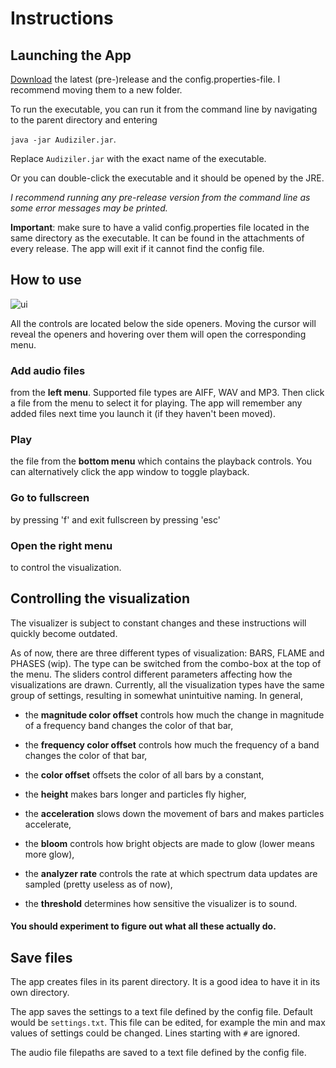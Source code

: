 # Instructions

## Launching the App

[Download](https://github.com/Veikkosuhonen/ot-harjoitustyo/releases/tag/v0.1-alpha) the latest (pre-)release and the config.properties-file. I recommend moving them to a new folder.

To run the executable, you can run it from the command line by navigating to the parent directory and entering

`java -jar Audiziler.jar`. 

Replace `Audiziler.jar` with the exact name of the executable.

Or you can double-click the executable and it should be opened by the JRE. 

_I recommend running any pre-release version from the command line as some error messages may be printed._

**Important**: make sure to have a valid config.properties file located in the same directory as the executable. 
It can be found in the attachments of every release. The app will exit if it cannot find the config file.

## How to use

![ui](https://github.com/Veikkosuhonen/ot-harjoitustyo/blob/master/dokumentaatio/kuvat/Audiziler_UI.png)

All the controls are located below the side openers. 
Moving the cursor will reveal the openers and hovering over them will open the corresponding menu.

### Add audio files
from the **left menu**. Supported file types are AIFF, WAV and MP3. Then click a file from the menu to select it for playing.
The app will remember any added files next time you launch it (if they haven't been moved).

### Play
the file from the **bottom menu** which contains the playback controls. You can alternatively click the app window to toggle playback.

### Go to fullscreen 
by pressing 'f' and exit fullscreen by pressing 'esc'

### Open the **right menu**
to control the visualization.

## Controlling the visualization

The visualizer is subject to constant changes and these instructions will quickly become outdated.

As of now, there are three different types of visualization: BARS, FLAME and PHASES (wip). 
The type can be switched from the combo-box at the top of the menu. 
The sliders control different parameters affecting how the visualizations are drawn. 
Currently, all the visualization types have the same group of settings, resulting in somewhat unintuitive naming.
In general,

- the **magnitude color offset** controls how much the change in magnitude of a frequency band changes the color of that bar,

- the **frequency color offset** controls how much the frequency of a band changes the color of that bar,

- the **color offset** offsets the color of all bars by a constant,

- the **height** makes bars longer and particles fly higher,

- the **acceleration** slows down the movement of bars and makes particles accelerate,

- the **bloom** controls how bright objects are made to glow (lower means more glow),

- the **analyzer rate** controls the rate at which spectrum data updates are sampled (pretty useless as of now),

- the **threshold** determines how sensitive the visualizer is to sound.

#### You should experiment to figure out what all these actually do.

## Save files
The app creates files in its parent directory. It is a good idea to have it in its own directory. 

The app saves the settings to a text file defined by the config file. Default would be `settings.txt`. 
This file can be edited, for example the min and max values of settings could be changed. Lines starting with `#` are ignored.

The audio file filepaths are saved to a text file defined by the config file.
